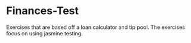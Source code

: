 # Finances-Test
Exercises that are based off a loan calculator and tip pool. The exercises focus on using jasmine testing.  
